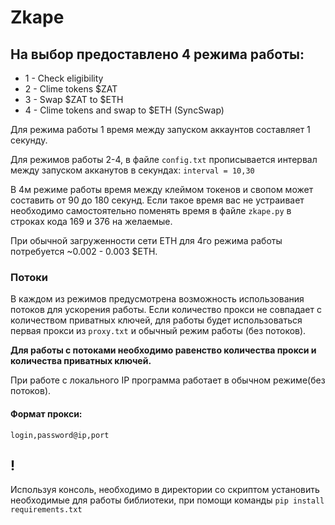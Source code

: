 # Zkape


## На выбор предоставлено 4 режима работы:
- 1 - Check eligibility
- 2 - Clime tokens $ZAT
- 3 - Swap $ZAT to $ETH
- 4 - Clime tokens and swap to $ETH (SyncSwap)

Для режима работы 1 время между запуском аккаунтов составляет 1 секунду.

Для режимов работы 2-4, в файле `config.txt` прописывается интервал между запуском акканутов в секундах:
`interval = 10,30`

В 4м режиме работы время между клеймом токенов и свопом может составить от 90 до 180 секунд. Если такое время вас не устраивает необходимо самостоятельно поменять время в файле `zkape.py` в строках кода 169 и 376 на желаемые.  

При обычной загруженности сети ETH для 4го режима работы потребуется ~0.002 - 0.003 $ETH.

### Потоки
В каждом из режимов предусмотрена возможность использования потоков для ускорения работы.
Если количество прокси не совпадает с количеством приватных ключей, для работы будет использоваться первая прокси из `proxy.txt` и обычный режим работы (без потоков).  

**Для работы с потоками необходимо равенство количества прокси и количества приватных ключей.**  

При работе с локального IP программа работает в обычном режиме(без потоков).


#### Формат прокси:
`login,password@ip,port`


## !
Используя консоль, необходимо в директории со скриптом установить необходимые для работы библиотеки, при помощи команды `pip install requirements.txt`
